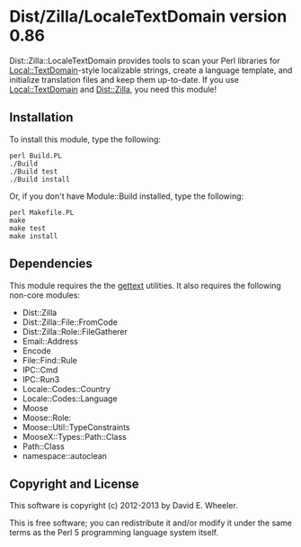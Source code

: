 Dist/Zilla/LocaleTextDomain version 0.86
========================================

Dist::Zilla::LocaleTextDomain provides tools to scan your Perl libraries for
[Local::TextDomain](http://metacpan.org/module/Locale::TextDomain)-style
localizable strings, create a language template, and initialize translation
files and keep them up-to-date. If you use
[Local::TextDomain](http://metacpan.org/module/Locale::TextDomain) and
[Dist::Zilla](http://dzil.org/), you need this module!

Installation
------------

To install this module, type the following:

    perl Build.PL
    ./Build
    ./Build test
    ./Build install

Or, if you don't have Module::Build installed, type the following:

    perl Makefile.PL
    make
    make test
    make install

Dependencies
------------

This module requires the the [gettext](http://www.gnu.org/software/gettext/)
utilities. It also requires the following non-core modules:

* Dist::Zilla
* Dist::Zilla::File::FromCode
* Dist::Zilla::Role::FileGatherer
* Email::Address
* Encode
* File::Find::Rule
* IPC::Cmd
* IPC::Run3
* Locale::Codes::Country
* Locale::Codes::Language
* Moose
* Moose::Role:
* Moose::Util::TypeConstraints
* MooseX::Types::Path::Class
* Path::Class
* namespace::autoclean

Copyright and License
---------------------

This software is copyright (c) 2012-2013 by David E. Wheeler.

This is free software; you can redistribute it and/or modify it under the same
terms as the Perl 5 programming language system itself.
